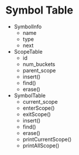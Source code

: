 # Symbol Table
- SymbolInfo
  - name
  - type
  - next
- ScopeTable
  - id
  - num_buckets
  - parent_scope
  - insert()
  - find()
  - erase()
- SymbolTable
  - current_scope
  - enterScope()
  - exitScope()
  - insert()
  - find() 
  - erase()
  - printCurrentScope()
  - printAllScope()